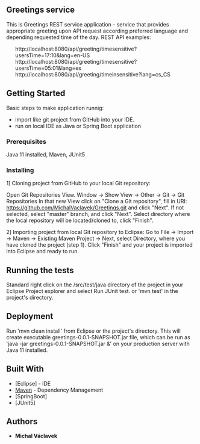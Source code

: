 ## Greetings service

This is Greetings REST service application - service that provides appropriate greeting upon API request according preferred language
and depending requested time of the day.
REST API examples:<br>
	<ul>
	http://localhost:8080/api/greeting/timesensitive?usersTime=17:10&lang=en-US<br>
	http://localhost:8080/api/greeting/timesensitive?usersTime=05:01&lang=es<br>
	http://localhost:8080/api/greeting/timeinsensitive?lang=cs_CS
	</ul>

## Getting Started

Basic steps to make application runnig: 

- import like git project from GitHub into your IDE.
- run on local IDE as Java or Spring Boot application

### Prerequisites

Java 11 installed, Maven, JUnit5

### Installing

1] Cloning project from GitHub to your local Git repository:

Open Git Repositories View. Window -> Show View -> Other -> Git -> Git Repositories
In that new View click on "Clone a Git repository", fill in URI: https://github.com/MichalVaclavek/Greetings.git and click "Next". If not selected, select "master" branch, and click "Next". Select directory where the local repository will be located/cloned to, click "Finish". 

2] Importing project from local Git repository to Eclipse:
Go to File -> Import -> Maven -> Existing Maven Project -> Next, select Directory, where you have cloned the project (step 1). Click "Finish" and your project is imported into Eclipse and ready to run.


## Running the tests

Standard right click on the /src/test/java directory of the project in your Eclipse Project explorer and select Run JUnit test.
or 'mvn test' in the project's directory.

## Deployment

Run 'mvn clean install' from Eclipse or the project's directory. This will create executable greetings-0.0.1-SNAPSHOT.jar file, which can be run
as 'java -jar greetings-0.0.1-SNAPSHOT.jar &' on your production server with Java 11 installed. 

## Built With

* [Eclipse] - IDE
* [Maven](https://maven.apache.org/) - Dependency Management
* [SpringBoot]
* [JUnit5]

## Authors

* **Michal Václavek**

